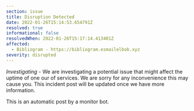```yaml
---
section: issue
title: Disruption Detected
date: 2022-01-26T15:14:53.654791Z
resolved: true
informational: false
resolvedWhen: 2022-01-26T15:17:14.413401Z
affected:
  - Bibliogram - https://bibliogram.esmailelbob.xyz
severity: disrupted
---
```

*Investigating* - We are investigating a potential issue that might affect the uptime of one our of services. We are sorry for any inconvenience this may cause you. This incident post will be updated once we have more information.

This is an automatic post by a monitor bot.
        